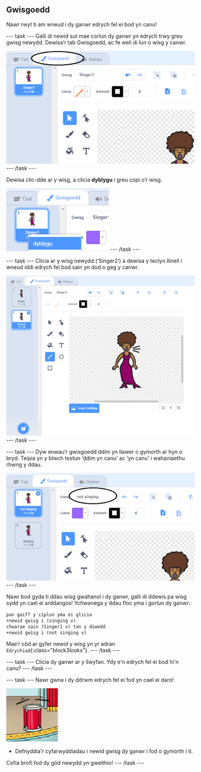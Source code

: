 ## Gwisgoedd

Nawr rwyt ti am wneud i dy ganwr edrych fel ei bod yn canu!

\--- task \--- Galli di newid sut mae corlun dy ganwr yn edrych trwy greu gwisg newydd. Dewisa’r tab Gwisgoedd, ac fe weli di lun o wisg y canwr.

![sgrinlun](images/band-singer-costume-annotated.png) \--- /task \---

Dewisa clic-dde ar y wisg, a clicia **dyblygu** i greu copi o’r wisg.

![sgrinlun](images/band-singer-duplicate.png) \--- /task \---

\--- task \--- Clicia ar y wisg newydd (‘Singer2’) a dewisa y teclyn llinell i wneud iddi edrych fel bod sain yn dod o geg y canwr.

![sgrinlun](images/band-singer-click.png) \--- /task \---

\--- task \--- Dyw enwau’r gwisgoedd ddim yn llawer o gymorth ar hyn o bryd. Teipia yn y blwch testun ‘ddim yn canu’ ac ‘yn canu’ i wahaniaethu rhwng y ddau.

![sgrinlun](images/band-singer-name-annotated.png) \--- /task \---

Nawr bod gyda ti ddau wisg gwahanol i dy ganwr, galli di ddewis pa wisg sydd yn cael ei arddangos! Ychwanega y ddau floc yma i gorlun dy ganwr:

```blocks3
pan gaiff y ciplun yma ei glicio
+newid gwisg i (singing v)
chwarae sain (Singer1 v) tan y diwedd
+newid gwisg i (not singing v)
```

Mae’r côd ar gyfer newid y wisg yn yr adran `Edrychiad`{:class="block3looks"}. \--- /task \---

\--- task \--- Clicia dy ganwr ar y llwyfan. Ydy e'n edrych fel ei bod hi'n canu? \--- /task \---

\--- task \--- Nawr gwna i dy ddrwm edrych fel ei fod yn cael ei daro!

![sgrinlun](images/band-drum-final.png)

- Defnyddia'r cyfarwyddiadau i newid gwisg dy ganwr i fod o gymorth i ti.

Cofia brofi fod dy gôd newydd yn gweithio! \--- /task \---